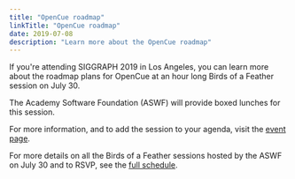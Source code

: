 ```yaml
---
title: "OpenCue roadmap"
linkTitle: "OpenCue roadmap"
date: 2019-07-08
description: "Learn more about the OpenCue roadmap"
---
```


If you're attending SIGGRAPH 2019 in Los Angeles, you can learn more about
the roadmap plans for OpenCue at an hour long Birds of a Feather session on
July 30.

The Academy Software Foundation (ASWF) will provide boxed lunches for this
session.

For more information, and to add the session to your agenda, visit the
[event page](https://s2019.siggraph.org/presentation/?id=bof_122&sess=sess297).

For more details on all the Birds of a Feather sessions hosted by
the ASWF on July 30 and to RSVP, see the
[full schedule](https://www.aswf.io/siggraph2019/).
